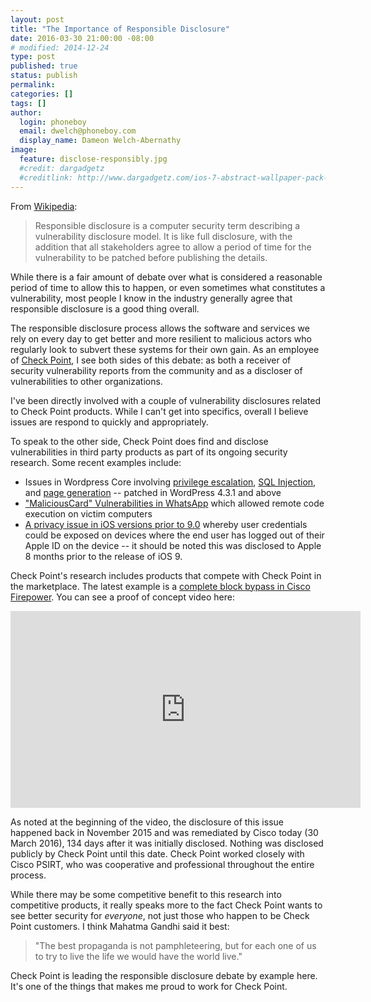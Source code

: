 ```yaml
---
layout: post
title: "The Importance of Responsible Disclosure"
date: 2016-03-30 21:00:00 -08:00
# modified: 2014-12-24
type: post
published: true
status: publish
permalink: 
categories: []
tags: []
author:
  login: phoneboy
  email: dwelch@phoneboy.com
  display_name: Dameon Welch-Abernathy
image:
  feature: disclose-responsibly.jpg
  #credit: dargadgetz
  #creditlink: http://www.dargadgetz.com/ios-7-abstract-wallpaper-pack-for-iphone-5-and-ipod-touch-retina/
---
```

From [Wikipedia](https://en.wikipedia.org/wiki/Responsible_disclosure):

> Responsible disclosure is a computer security term describing a vulnerability disclosure model. It is like full disclosure, with the addition that all stakeholders agree to allow a period of time for the vulnerability to be patched before publishing the details. 

While there is a fair amount of debate over what is considered a reasonable period of time to allow this to happen, or even sometimes what constitutes a vulnerability, most people I know in the industry generally agree that responsible disclosure is a good thing overall.

The responsible disclosure process allows the software and services we rely on every day to get better and more resilient to malicious actors who regularly look to subvert these systems for their own gain. As an employee of [Check Point](http://www.checkpoint.com), I see both sides of this debate: as both a receiver of security vulnerability reports from the community and as a discloser of vulnerabilities to other organizations. 

I've been directly involved with a couple of vulnerability disclosures related to Check Point products. While I can't get into specifics, overall I believe issues are respond to quickly and appropriately. 

To speak to the other side, Check Point does find and disclose vulnerabilities in third party products as part of its ongoing security research. Some recent examples include:

* Issues in Wordpress Core involving [privilege escalation](http://blog.checkpoint.com/2015/08/04/wordpress-vulnerabilities-1/), [SQL Injection](http://blog.checkpoint.com/2015/08/11/finding-vulnerabilities-in-core-wordpress-a-bug-hunters-trilogy-part-ii-supremacy/), and [page generation](http://blog.checkpoint.com/2015/09/15/finding-vulnerabilities-in-core-wordpress-a-bug-hunters-trilogy-part-iii-ultimatum/) -- patched in WordPress 4.3.1 and above
* ["MaliciousCard" Vulnerabilities in WhatsApp](http://blog.checkpoint.com/2015/09/08/whatsapp-maliciouscard-vulnerabilities-allowed-attackers-to-compromise-hundreds-of-millions-of-whatsapp-users/) which allowed remote code execution on victim computers
* [A privacy issue in iOS versions prior to 9.0](http://blog.checkpoint.com/2015/10/01/ios-core-application-design-flaw-may-expose-apple-id-credentials/) whereby user credentials could be exposed on devices where the end user has logged out of their Apple ID on the device -- it should be noted this was disclosed to Apple 8 months prior to the release of iOS 9.

Check Point's research includes products that compete with Check Point in the marketplace. The latest example is a [complete block bypass in Cisco Firepower](https://tools.cisco.com/security/center/content/CiscoSecurityAdvisory/cisco-sa-20160330-fp). You can see a proof of concept video here: 

<center><iframe width="560" height="315" src="https://www.youtube.com/embed/pneyQQEiDH4" frameborder="0" allowfullscreen></iframe></center>

As noted at the beginning of the video, the disclosure of this issue happened back in November 2015 and was remediated by Cisco today (30 March 2016), 134 days after it was initially disclosed. Nothing was disclosed publicly by Check Point until this date. Check Point worked closely with Cisco PSIRT, who was cooperative and professional throughout the entire process.

While there may be some competitive benefit to this research into competitive products, it really speaks more to the fact Check Point wants to see better security for *everyone*, not just those who happen to be Check Point customers. I think Mahatma Gandhi said it best:

> "The best propaganda is not pamphleteering, but for each one of us to try to live the life we would have the world live."

Check Point is leading the responsible disclosure debate by example here. It's one of the things that makes me proud to work for Check Point.